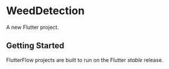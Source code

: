 # WeedDetection

A new Flutter project.

## Getting Started

FlutterFlow projects are built to run on the Flutter _stable_ release.
